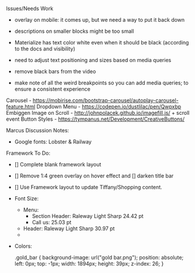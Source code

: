 Issues/Needs Work
  - overlay on mobile: it comes up, but we need a way to put it back down
  - descriptions on smaller blocks might be too small
  - Materialize has text color white even when it should be black (according to the docs and visibility)

  - need to adjust text positioning and sizes based on media queries
  - remove black bars from the video
  - make note of all the weird breakpoints so you can add media queries; to ensure a consistent experience

Carousel - https://mobirise.com/bootstrap-carousel/autoplay-carousel-feature.html
Dropdown Menu - https://codepen.io/dustlilac/pen/Qwpxbp
Embiggen Image on Scroll - http://johnpolacek.github.io/imagefill.js/ + scroll event
Button Styles - https://tympanus.net/Development/CreativeButtons/


Marcus Discussion Notes:

- Google fonts: Lobster & Railway

Framework To Do:
- [] Complete blank framework layout
- [] Remove 1:4 green overlay on hover effect and [] darken title bar
- [] Use Framework layout to update Tiffany/Shopping content.
- Font Size:
  - Menu:
    - Section Header: Raleway Light Sharp 24.42 pt
    - Call us: 25.03 pt
  - Header: Raleway Light Sharp 30.97 pt
  - 
- Colors: 
  
  .gold_bar {
  background-image: url("gold bar.png");
  position: absolute;
  left: 0px;
  top: -1px;
  width: 1894px;
  height: 39px;
  z-index: 26;
}
